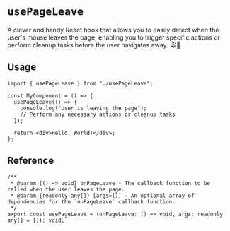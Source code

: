 # `usePageLeave`

A clever and handy React hook that allows you to easily detect when the user's mouse leaves the page, enabling you to trigger specific actions or perform cleanup tasks before the user navigates away. 🐭🚪

## Usage

```tsx
import { usePageLeave } from "./usePageLeave";

const MyComponent = () => {
  usePageLeave(() => {
    console.log("User is leaving the page");
    // Perform any necessary actions or cleanup tasks
  });

  return <div>Hello, World!</div>;
};
```

## Reference

```tsx
/**
 * @param {() => void} onPageLeave - The callback function to be called when the user leaves the page.
 * @param {readonly any[]} [args=[]] - An optional array of dependencies for the `onPageLeave` callback function.
 */
export const usePageLeave = (onPageLeave: () => void, args: readonly any[] = []): void;
```
